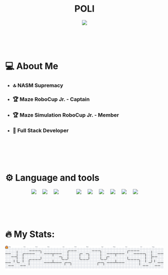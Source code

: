 <h1 align="center">POLI</h1>

<div align="center">
  <img src="https://media.giphy.com/media/v1.Y2lkPWVjZjA1ZTQ3ZXNlOXE5Ynh1c3Qxb3U4eGRjc2Fia2dvZDljank1OWxocDlybmptOCZlcD12MV9zdGlja2Vyc19yZWxhdGVkJmN0PXM/0mPjZuIu5JWQPWfYHF/giphy.gif" height="200"/>
</div>

<br />
<br />
<br />
<br />

<h1> 💻 About Me </h1>
<ul>
  <li><h3> 🔝 NASM Supremacy </h3></li>
  <li><h3> 🏆 Maze RoboCup Jr. - Captain </h3></li>
  <li><h3> 🏆 Maze Simulation RoboCup Jr. - Member </h3></li>
  <li><h3> 🦆 Full Stack Developer </h3></li>
</ul>

<br />
<br />
<br />
<br />

<h1> ⚙️ Language and tools </h1>

<div align="center">
  <img src="https://cdn.jsdelivr.net/gh/devicons/devicon@latest/icons/csharp/csharp-plain.svg" height="60"/>
  <img width="12" />
  <img src="https://cdn.jsdelivr.net/gh/devicons/devicon@latest/icons/blazor/blazor-original.svg" height="60"/>
  <img width="12" /> 
  <img src="https://cdn.jsdelivr.net/gh/devicons/devicon@latest/icons/visualstudio/visualstudio-plain.svg" height="60"/>
  <img width="48" /> 
  <img src="https://cdn.jsdelivr.net/gh/devicons/devicon@latest/icons/python/python-original.svg" height="60"/>
  <img width="12" /> 
  <img src="https://cdn.jsdelivr.net/gh/devicons/devicon@latest/icons/pytorch/pytorch-original.svg" height="60"/>
  <img width="12" />        
  <img src="https://cdn.jsdelivr.net/gh/devicons/devicon@latest/icons/tensorflow/tensorflow-original.svg" height="60"/>
  <img width="12" />         
  <img src="https://cdn.jsdelivr.net/gh/devicons/devicon@latest/icons/opencv/opencv-original.svg" height="60"/>
  <img width="12" />         
  <img src="https://cdn.jsdelivr.net/gh/devicons/devicon@latest/icons/matplotlib/matplotlib-original.svg" height="60"/>
  <img width="12" />         
  <img src="https://cdn.jsdelivr.net/gh/devicons/devicon@latest/icons/numpy/numpy-original.svg" height="60"/>  
</div>

<br />
<br />
<br />
<br />

<h1> 🔥 My Stats: </h1>
<picture>
  <source media="(prefers-color-scheme: dark)" srcset="https://raw.githubusercontent.com/Lor1290/Lor1290/output/pacman-contribution-graph-dark.svg">
  <source media="(prefers-color-scheme: light)" srcset="https://raw.githubusercontent.com/Lor1290/Lor1290/output/pacman-contribution-graph.svg">
  <img alt="pacman contribution graph" src="https://raw.githubusercontent.com/Lor1290/Lor1290/output/pacman-contribution-graph.svg">
</picture>

###
